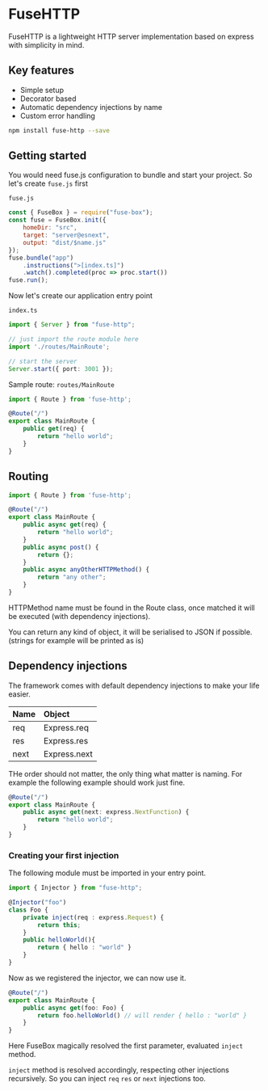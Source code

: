 # FuseHTTP

FuseHTTP is a lightweight HTTP server implementation based on express with simplicity in mind.

## Key features

* Simple setup
* Decorator based
* Automatic dependency injections by name
* Custom error handling


```bash
npm install fuse-http --save
```
## Getting started

You would need fuse.js configuration to bundle and start your project. So let's create `fuse.js` first

`fuse.js`

```js
const { FuseBox } = require("fuse-box");
const fuse = FuseBox.init({
    homeDir: "src",
    target: "server@esnext",
    output: "dist/$name.js"
});
fuse.bundle("app")
    .instructions(">[index.ts]")
    .watch().completed(proc => proc.start())
fuse.run();
```

Now let's create our application entry point

`index.ts`


```ts
import { Server } from "fuse-http";

// just import the route module here
import './routes/MainRoute';

// start the server
Server.start({ port: 3001 });
```


Sample route: `routes/MainRoute`


```ts
import { Route } from 'fuse-http';

@Route("/")
export class MainRoute {
    public get(req) {
        return "hello world";
    }
}
```

## Routing


```ts
import { Route } from 'fuse-http';

@Route("/")
export class MainRoute {
    public async get(req) {
        return "hello world";
    }
    public async post() {
        return {};
    }
    public async anyOtherHTTPMethod() {
        return "any other";
    }
}
```

HTTPMethod name must be found in the Route class, once matched it will be executed (with dependency injections).

You can return any kind of object, it will be serialised to JSON if possible. (strings for example will be printed as is)

## Dependency injections

The framework comes with default dependency injections to make your life easier.

| Name        | Object
| ------------- |:-------------|
| req      | Express.req
| res      | Express.res
| next | Express.next

THe order should not matter, the only thing what matter is naming. For example the following example should work just fine.

```ts
@Route("/")
export class MainRoute {
    public async get(next: express.NextFunction) {
        return "hello world";
    }
}
```

### Creating your first injection
The following module must be imported in your entry point.

```ts
import { Injector } from "fuse-http";

@Injector("foo")
class Foo {
    private inject(req : express.Request) {
        return this;
    }
    public helloWorld(){
        return { hello : "world" }
    }
}
```

Now as we registered the injector, we can now use it.

```ts
@Route("/")
export class MainRoute {
    public async get(foo: Foo) {
        return foo.helloWorld() // will render { hello : "world" }
    }
}
```

Here FuseBox magically resolved the first parameter, evaluated `inject` method.


 `inject` method is resolved accordingly, respecting other injections recursively. So you can inject `req` `res` or `next` injections too.

